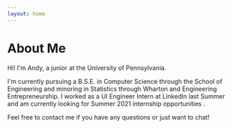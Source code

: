 ```yaml
---
layout: home
---
```


# About Me

Hi! I'm Andy, a junior at the University of Pennsylvania.

I'm currently pursuing a B.S.E. in Computer Science through the School of Engineering and minoring in Statistics through Wharton and Engineering Entrepreneurship. I worked as a UI Engineer Intern at LinkedIn last Summer and am currently looking for Summer 2021 internship opportunities
.

Feel free to contact me if you have any questions or just want to chat!
